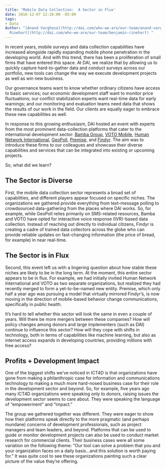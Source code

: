 ```yaml
---
title: 'Mobile Data Collection:  A Sector in Flux'
date: 2016-12-07 12:26:00 -05:00
tags:
- Data
Author: "[Anand Varghese](http://dai.com/who-we-are/our-team/anand-varghese) and [Ben
  Rinehart](http://dai.com/who-we-are/our-team/benjamin-rinehart) "
---
```


In recent years, mobile surveys and data collection capabilities have increased alongside rapidly expanding mobile phone penetration in the developing world. And with this trend, there has been a proliferation of small firms that have entered this space. At DAI, we realize that by allowing us to quickly capture hard-to-gather data and conduct surveys across our portfolio, new tools can change the way we execute development projects as well as win new business.

Our governance teams want to know whether ordinary citizens have access to basic services; our economic development staff want to monitor price fluctuations; our conflict stabilization experts want real-time data for early warnings; and our monitoring and evaluation teams need data that shows the results of our work in the field. Our clients are equally eager to embrace these new capabilities as well.

In response to this growing enthusiasm, DAI hosted an event with experts from the most prominent data-collection platforms that cater to the international development sector: [Bamba Group](http://bambagroup.com/homepageV2.php), [VOTO Mobile](https://votomobile.org/), [Human Network International](http://hni.org/), [GeoPoll](https://research.geopoll.com/), [Premise](https://www.premise.com/), and [Findyr](https://www.findyr.com/). The aim was to introduce these firms to our colleagues and showcase their diverse capabilities and services that can be integrated into existing or upcoming projects.

So, what did we learn?

## The Sector is Diverse

First, the mobile data collection sector represents a broad set of capabilities, and different players appear focused on specific niches. The organizations we gathered provide everything from text-message polling to crowdsourced data-gathering from the places where DAI works. So, for example, while GeoPoll relies primarily on SMS-related resources, Bamba and VOTO have opted for interactive voice response (IVR)-based data collection. Instead of reaching out directly to individual citizens, Findyr is creating a cadre of trained data collectors across the globe who can provide reliable updates on fast-changing information (the price of bread, for example) in near real-time.

## The Sector is in Flux

Second, this event left us with a lingering question about how stable these niches are likely to be in the long term. At the moment, this entire sector appears to be in flux. For example, we had initially invited Human Network International and VOTO as two separate organizations, but realized they had recently merged to form a yet-to-be-named new entity. Premise, which only half a year ago was pursuing a model that virtually mirrored Findyr’s, is now moving in the direction of mobile-based behavior change communications, specifically in public health.

It’s hard to tell whether this sector will look the same in even a couple of years. Will there be more mergers between these companies? How will policy changes among donors and large implementers (such as DAI) continue to influence this sector? How will they cope with shifts in technology, both in terms of capabilities like machine learning, but also as internet access expands in developing countries, providing millions with free access?

## Profits \+ Development Impact

One of the biggest shifts we’ve noticed in ICT4D is that organizations have gone from making a philanthropic case for information and communications technology to making a much more hard-nosed business case for their role in the development sector and beyond. So, for example, five years ago many ICT4D organizations were speaking only to donors, raising issues the development sector seems to care about. They were speaking the language of “empowerment” and “impact.” 

The group we gathered together was different. They were eager to show how their platforms speak directly to the more pragmatic (and perhaps mundane) concerns of development professionals, such as project managers and team leaders, and beyond. Platforms that can be used to guide or monitor development projects can also be used to conduct market research for commercial clients. Their business cases were all some variation on the following theme: “Our tool can solve a problem that you and your organization faces on a daily basis…and this solution is worth paying for.” It was quite cool to see these organizations painting such a clear picture of the value they’re offering.
